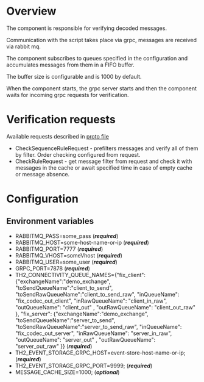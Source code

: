 # Overview

The component is responsible for verifying decoded messages.

Communication with the script takes place via grpc, messages are received via rabbit mq.

The component subscribes to queues specified in the configuration and accumulates messages from them in a FIFO buffer. 

The buffer size is configurable and is 1000 by default.

When the component starts, the grpc server starts and then the component waits for incoming grpc requests for verification.

# Verification requests

Available requests described in [proto file](grpc-verifier/src/main/proto/th2/verifier.proto)

- CheckSequenceRuleRequest - prefilters messages and verify all of them by filter. Order checking configured from request.
- CheckRuleRequest - get message filter from request and check it with messages in the cache or await specified time in case of empty cache or message absence.

# Configuration

## Environment variables
- RABBITMQ_PASS=some_pass (***required***)
- RABBITMQ_HOST=some-host-name-or-ip (***required***)
- RABBITMQ_PORT=7777 (***required***)
- RABBITMQ_VHOST=someVhost (***required***)
- RABBITMQ_USER=some_user (***required***)
- GRPC_PORT=7878 (***required***)
- TH2_CONNECTIVITY_QUEUE_NAMES={"fix_client": {"exchangeName":"demo_exchange", "toSendQueueName":"client_to_send", "toSendRawQueueName":"client_to_send_raw", "inQueueName": "fix_codec_out_client", "inRawQueueName": "client_in_raw", "outQueueName": "client_out" , "outRawQueueName": "client_out_raw"  }, "fix_server": {"exchangeName":"demo_exchange", "toSendQueueName":"server_to_send", "toSendRawQueueName":"server_to_send_raw", "inQueueName": "fix_codec_out_server", "inRawQueueName": "server_in_raw", "outQueueName": "server_out" , "outRawQueueName": "server_out_raw"  }} (***required***)
- TH2_EVENT_STORAGE_GRPC_HOST=event-store-host-name-or-ip; (***required***)
- TH2_EVENT_STORAGE_GRPC_PORT=9999; (***required***)
- MESSAGE_CACHE_SIZE=1000; (***optional***)